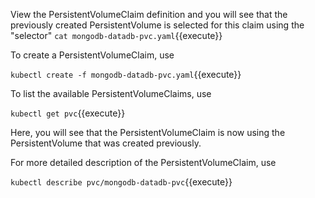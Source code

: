 
View the PersistentVolumeClaim definition and you will see that the previously created PersistentVolume is selected for this claim using the "selector"
`cat mongodb-datadb-pvc.yaml`{{execute}}

To create a PersistentVolumeClaim, use

`kubectl create -f mongodb-datadb-pvc.yaml`{{execute}}

To list the available PersistentVolumeClaims, use

`kubectl get pvc`{{execute}}

Here, you will see that the PersistentVolumeClaim is now using the PersistentVolume that was created previously.

For more detailed description of the PersistentVolumeClaim, use

`kubectl describe pvc/mongodb-datadb-pvc`{{execute}}
